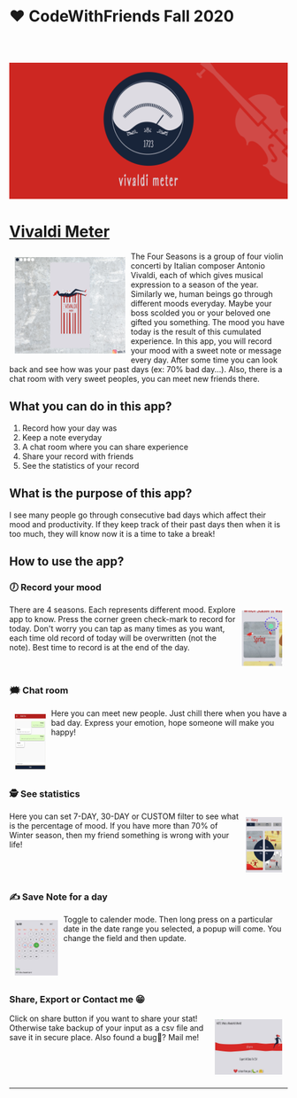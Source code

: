 # ❤️ CodeWithFriends Fall 2020
<br>
<br>

![Banner](images/banner.png)
# [Vivaldi Meter](https://play.google.com/store/apps/details?id=io.github.epsi95.vivaldimeter)

<img src="images/1.png" alt="app" align="left" style="width: 200px; margin: 10px">
The Four Seasons is a group of four violin concerti by Italian composer Antonio Vivaldi, each of which gives musical expression to a season of the year.
Similarly we, human beings go through different moods everyday. Maybe your boss scolded you or your beloved one gifted you something. The mood you have today is the result of this cumulated experience.
In this app, you will record your mood with a sweet note or message every day. After some time you can look back and see how was your past days (ex: 70% bad day...). Also, there is a chat room with very sweet peoples, you can meet new friends there.

<br style="clear:both" />

## What you can do in this app?
1. Record how your day was
2. Keep a note everyday
3. A chat room where you can share experience
4. Share your record with friends
5. See the statistics of your record

## What is the purpose of this app?
I see many people go through consecutive bad days which affect their mood and productivity. If they keep track of their past days then when it is too much, they will know now it is a time to take a break!

## How to use the app?

### 🕖 Record your mood
<img src="images/tutorial_1.png" alt="app" align="right" style="height: 100px; margin: 10px">
There are 4 seasons. Each represents different mood. Explore app to know. Press the corner green check-mark to record for today. Don't worry you can tap as many times as you want, each time old record of today will be overwritten (not the note). Best time to record is at the end of the day.
<br style="clear:both" />

### 🗯 Chat room
<img src="images/tutorial_3.gif" alt="app" align="left" style="height: 100px; margin: 10px">
Here you can meet new people. Just chill there when you have a bad day. Express your emotion, hope someone will make you happy!
<br style="clear:both" />

### 🕵️ See statistics
<img src="images/tutorial_4.jpg" alt="app"  align="right" style="height: 100px; margin: 10px">

Here you can set 7-DAY, 30-DAY or CUSTOM filter to see what is the percentage of mood. If you have more than 70% of Winter season, then my friend something is wrong with your life!
<br style="clear:both" />


### ✍ Save Note for a day
<img src="images/tutorial_5.jpg" alt="app" align="left" style="height: 100px; margin: 10px">

Toggle to calender mode. Then long press on a particular date in the date range you selected, a popup will come. You change the field and then update.
<br style="clear:both" />

### Share, Export or Contact me 😁
<img src="images/tutorial_6.jpg" alt="app" align="right" style="height: 100px; margin: 10px">
Click on share button if you want to share your stat! Otherwise take backup of your input  as a csv file and save it in secure place. Also found a bug🐛? Mail me!
<br style="clear:both" />

-----